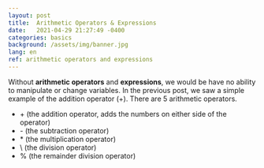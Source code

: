 ```yaml
---
layout: post
title:  Arithmetic Operators & Expressions
date:   2021-04-29 21:27:49 -0400
categories: basics
background: /assets/img/banner.jpg
lang: en
ref: arithmetic operators and expressions
---
```


Without **arithmetic operators** and **expressions**, we would be have no ability to manipulate or change variables.  In the previous post, we saw a simple example of the addition operator (+).  There are 5 arithmetic operators.

* \+ (the addition operator, adds the numbers on either side of the operator)
* \- (the subtraction operator)
* \* (the multiplication operator)
* \ (the division operator)
* % (the remainder division operator)